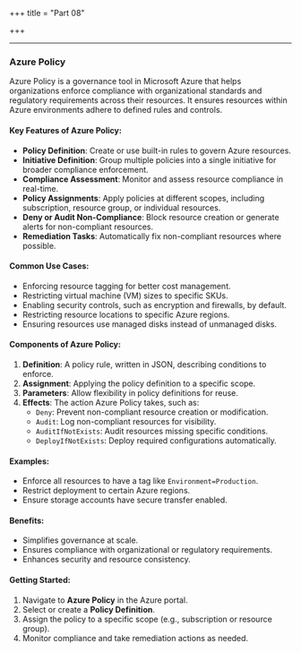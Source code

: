 +++
title = "Part 08"

+++

---
### Azure Policy

Azure Policy is a governance tool in Microsoft Azure that helps organizations enforce compliance with organizational standards and regulatory requirements across their resources. It ensures resources within Azure environments adhere to defined rules and controls.

#### Key Features of Azure Policy:
- **Policy Definition**: Create or use built-in rules to govern Azure resources.
- **Initiative Definition**: Group multiple policies into a single initiative for broader compliance enforcement.
- **Compliance Assessment**: Monitor and assess resource compliance in real-time.
- **Policy Assignments**: Apply policies at different scopes, including subscription, resource group, or individual resources.
- **Deny or Audit Non-Compliance**: Block resource creation or generate alerts for non-compliant resources.
- **Remediation Tasks**: Automatically fix non-compliant resources where possible.

#### Common Use Cases:
- Enforcing resource tagging for better cost management.
- Restricting virtual machine (VM) sizes to specific SKUs.
- Enabling security controls, such as encryption and firewalls, by default.
- Restricting resource locations to specific Azure regions.
- Ensuring resources use managed disks instead of unmanaged disks.

#### Components of Azure Policy:
1. **Definition**: A policy rule, written in JSON, describing conditions to enforce.  
2. **Assignment**: Applying the policy definition to a specific scope.  
3. **Parameters**: Allow flexibility in policy definitions for reuse.  
4. **Effects**: The action Azure Policy takes, such as:
   - `Deny`: Prevent non-compliant resource creation or modification.
   - `Audit`: Log non-compliant resources for visibility.
   - `AuditIfNotExists`: Audit resources missing specific conditions.
   - `DeployIfNotExists`: Deploy required configurations automatically.

#### Examples:
- Enforce all resources to have a tag like `Environment=Production`.
- Restrict deployment to certain Azure regions.
- Ensure storage accounts have secure transfer enabled.

#### Benefits:
- Simplifies governance at scale.
- Ensures compliance with organizational or regulatory requirements.
- Enhances security and resource consistency.

#### Getting Started:
1. Navigate to **Azure Policy** in the Azure portal.
2. Select or create a **Policy Definition**.
3. Assign the policy to a specific scope (e.g., subscription or resource group).
4. Monitor compliance and take remediation actions as needed.








































































































































